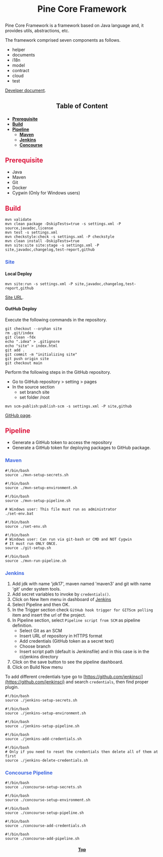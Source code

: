 # <p align="center">Pine Core Framework</p>

<p align="justify">

Pine Core Framework is a framework based on Java language and, it provides utils, abstractions, etc.

</p>

<p align="justify">

The framework comprised seven components as follows.

</p>

* helper
* documents
* i18n
* model
* contract
* cloud
* test

[Develper document](https://github.com/oss-community/pine-core-java/blob/main/document/docs/pine-framework-v1.pdf).

## <p align="center">Table of Content</p>

- **[Prerequisite](#prerequisite)**
- **[Build](#build)**
- **[Pipeline](#pipeline)**
    - **[Maven](#maven)**
    - **[Jenkins](#jenkins)**
    - **[Concourse](#concourse)**

## <span style="color: Crimson">Prerequisite</span>

- Java
- Maven
- Git
- Docker
- Cygwin (Only for Windows users)

## <span style="color: Crimson">Build</span>

``` shell
mvn validate
mvn clean package -DskipTests=true -s settings.xml -P source,javadoc,license
mvn test -s settings.xml
mvn checkstyle:check -s settings.xml -P checkstyle
mvn clean install -DskipTests=true
mvn site:site site:stage -s settings.xml -P site,javadoc,changelog,test-report,github
```

### <span style="color: RoyalBlue">Site</span>

#### Local Deploy

``` shell
mvn site:run -s settings.xml -P site,javadoc,changelog,test-report,github
```

[Site URL](http://localhost:8000).

#### GutHub Deploy

Execute the following commands in the repository.

```shell
git checkout --orphan site
rm .git/index
git clean -fdx
echo ".idea" > .gitignore
echo "site" > index.html
git add . 
git commit -m "initializing site" 
git push origin site
git checkout main
```

Perform the following steps in the GitHub repository.

* Go to GitHub repository > setting > pages
* In the source section
    * set branch site
    * set folder /root

``` shell
mvn scm-publish:publish-scm -s settings.xml -P site,github
```

[GitHub page](https://oss-community.github.io/pine-core-java).

## <span style="color: Crimson">Pipeline</span>

* Generate a GitHub token to access the repository
* Generate a GitHub token for deploying packages to GitHub package.

### <span style="color: RoyalBlue">Maven</span>

```shell
#!/bin/bash
source ./mvn-setup-secrets.sh
```

```shell
#!/bin/bash
source ./mvn-setup-environment.sh
```

```shell
#!/bin/bash
source ./mvn-setup-pipeline.sh
```

```shell
# Windows user: This file must run as administrator
./set-env.bat
```

```shell
#!/bin/bash
source ./set-env.sh
```
```shell
#!/bin/bash
# Windows user: Can run via git-bash or CMD and NOT Cygwin
# It must run ONLY ONCE.
source ./git-setup.sh
```

```shell
#!/bin/bash
source ./mvn-run-pipeline.sh
```

### <span style="color: RoyalBlue">Jenkins</span>

1. Add jdk with name 'jdk17', maven named 'maven3' and git with name 'git' under system tools.
2. Add secret variables to invoke by `credentials()`.
3. Click on New Item menu in dashboard of [Jenkins](#Jenkins)
4. Select Pipeline and then OK.
5. In the Trigger section check `GitHub hook trigger for GITScm polling` item and insert the url of the project.
6. In Pipeline section, select `Pipeline script from SCM` as pipeline definition.
    - Select Git as an SCM
    - Insert URL of repository in HTTPS format
    - Add credentials (GitHub token as a secret text)
    - Choose branch
    - Insert script path (default is Jenkinsfile) and in this case is in the ci/jenkins directory
7. Click on the save button to see the pipeline dashboard.
8. Click on Build Now menu

To add different credentials type go to [https://github.com/jenkinsci](https://github.com/jenkinsci) and search
`credentials`, then find proper plugin.

```shell
#!/bin/bash
source ./jenkins-setup-secrets.sh
```

```shell
#!/bin/bash
source ./jenkins-setup-environment.sh
```

```shell
#!/bin/bash
source ./jenkins-setup-pipeline.sh
```

```shell
#!/bin/bash
source ./jenkins-add-credentials.sh
```

```shell
#!/bin/bash
# Only if you need to reset the credentials then delete all of them at first
source ./jenkins-delete-credentials.sh
```

### <span style="color: RoyalBlue">Concourse Pipeline</span>

```shell
#!/bin/bash
source ./concourse-setup-secrets.sh
```

```shell
#!/bin/bash
source ./concourse-setup-environment.sh
```

```shell
#!/bin/bash
source ./concourse-setup-pipeline.sh
```

```shell
#!/bin/bash
source ./concourse-add-credentials.sh
```

```shell
#!/bin/bash
source ./concourse-add-pipeline.sh
```

#### <p align="center"> [Top](#Pine-Core-Framework) </p>